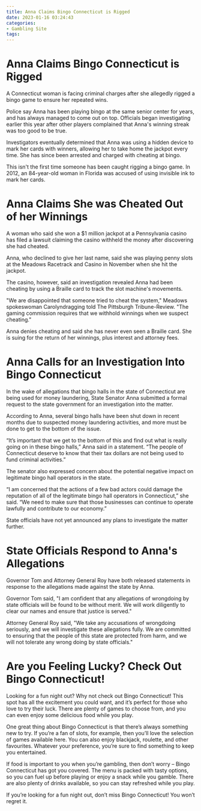 ```yaml
---
title: Anna Claims Bingo Connecticut is Rigged
date: 2023-01-16 03:24:43
categories:
- Gambling Site
tags:
---
```



#  Anna Claims Bingo Connecticut is Rigged

A Connecticut woman is facing criminal charges after she allegedly rigged a bingo game to ensure her repeated wins.

Police say Anna has been playing bingo at the same senior center for years, and has always managed to come out on top. Officials began investigating earlier this year after other players complained that Anna's winning streak was too good to be true.

Investigators eventually determined that Anna was using a hidden device to mark her cards with winners, allowing her to take home the jackpot every time. She has since been arrested and charged with cheating at bingo.

This isn't the first time someone has been caught rigging a bingo game. In 2012, an 84-year-old woman in Florida was accused of using invisible ink to mark her cards.

#  Anna Claims She was Cheated Out of her Winnings

A woman who said she won a $1 million jackpot at a Pennsylvania casino has filed a lawsuit claiming the casino withheld the money after discovering she had cheated.

Anna, who declined to give her last name, said she was playing penny slots at the Meadows Racetrack and Casino in November when she hit the jackpot.

The casino, however, said an investigation revealed Anna had been cheating by using a Braille card to track the slot machine's movements.

"We are disappointed that someone tried to cheat the system," Meadows spokeswoman Carolyndragging told The Pittsburgh Tribune-Review. "The gaming commission requires that we withhold winnings when we suspect cheating."

Anna denies cheating and said she has never even seen a Braille card. She is suing for the return of her winnings, plus interest and attorney fees.

#  Anna Calls for an Investigation Into Bingo Connecticut

In the wake of allegations that bingo halls in the state of Connecticut are being used for money laundering, State Senator Anna submitted a formal request to the state government for an investigation into the matter.

According to Anna, several bingo halls have been shut down in recent months due to suspected money laundering activities, and more must be done to get to the bottom of the issue.

“It’s important that we get to the bottom of this and find out what is really going on in these bingo halls,” Anna said in a statement. “The people of Connecticut deserve to know that their tax dollars are not being used to fund criminal activities.”

The senator also expressed concern about the potential negative impact on legitimate bingo hall operators in the state.

“I am concerned that the actions of a few bad actors could damage the reputation of all of the legitimate bingo hall operators in Connecticut,” she said. “We need to make sure that those businesses can continue to operate lawfully and contribute to our economy.”

State officials have not yet announced any plans to investigate the matter further.

#  State Officials Respond to Anna's Allegations

Governor Tom and Attorney General Roy have both released statements in response to the allegations made against the state by Anna.

Governor Tom said, "I am confident that any allegations of wrongdoing by state officials will be found to be without merit. We will work diligently to clear our names and ensure that justice is served."

Attorney General Roy said, "We take any accusations of wrongdoing seriously, and we will investigate these allegations fully. We are committed to ensuring that the people of this state are protected from harm, and we will not tolerate any wrong doing by state officials."

#  Are you Feeling Lucky? Check Out Bingo Connecticut!

Looking for a fun night out? Why not check out Bingo Connecticut! This spot has all the excitement you could want, and it’s perfect for those who love to try their luck. There are plenty of games to choose from, and you can even enjoy some delicious food while you play.

One great thing about Bingo Connecticut is that there’s always something new to try. If you’re a fan of slots, for example, then you’ll love the selection of games available here. You can also enjoy blackjack, roulette, and other favourites. Whatever your preference, you’re sure to find something to keep you entertained.

If food is important to you when you’re gambling, then don’t worry – Bingo Connecticut has got you covered. The menu is packed with tasty options, so you can fuel up before playing or enjoy a snack while you gamble. There are also plenty of drinks available, so you can stay refreshed while you play.

If you’re looking for a fun night out, don’t miss Bingo Connecticut! You won’t regret it.